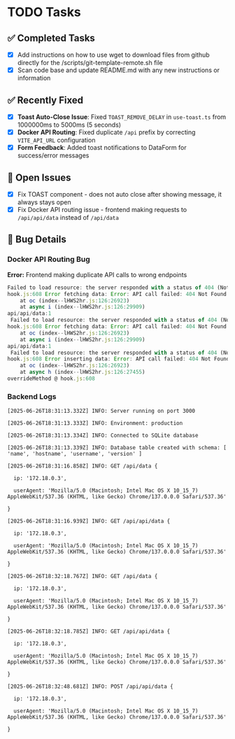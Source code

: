 # TODO Tasks

## ✅ Completed Tasks

- [x] Add instructions on how to use wget to download files from github directly for the /scripts/git-template-remote.sh file
- [x] Scan code base and update README.md with any new instructions or information

## ✅ Recently Fixed

- [x] **Toast Auto-Close Issue**: Fixed `TOAST_REMOVE_DELAY` in `use-toast.ts` from 1000000ms to 5000ms (5 seconds)
- [x] **Docker API Routing**: Fixed duplicate `/api` prefix by correcting `VITE_API_URL` configuration
- [x] **Form Feedback**: Added toast notifications to DataForm for success/error messages

## 🔧 Open Issues

- [x] Fix TOAST component - does not auto close after showing message, it always stays open
- [x] Fix Docker API routing issue - frontend making requests to `/api/api/data` instead of `/api/data`

## 🐛 Bug Details

### Docker API Routing Bug

**Error:** Frontend making duplicate API calls to wrong endpoints

```javascript
Failed to load resource: the server responded with a status of 404 (Not Found)
hook.js:608 Error fetching data: Error: API call failed: 404 Not Found
    at oc (index--lHWS2hr.js:126:26923)
    at async i (index--lHWS2hr.js:126:29909)
api/api/data:1 
 Failed to load resource: the server responded with a status of 404 (Not Found)
hook.js:608 Error fetching data: Error: API call failed: 404 Not Found
    at oc (index--lHWS2hr.js:126:26923)
    at async i (index--lHWS2hr.js:126:29909)
api/api/data:1 
 Failed to load resource: the server responded with a status of 404 (Not Found)
hook.js:608 Error inserting data: Error: API call failed: 404 Not Found
    at oc (index--lHWS2hr.js:126:26923)
    at async h (index--lHWS2hr.js:126:27455)
overrideMethod @ hook.js:608
```

### Backend Logs

```log
[2025-06-26T18:31:13.332Z] INFO: Server running on port 3000

[2025-06-26T18:31:13.333Z] INFO: Environment: production

[2025-06-26T18:31:13.334Z] INFO: Connected to SQLite database

[2025-06-26T18:31:13.339Z] INFO: Database table created with schema: [ 'name', 'hostname', 'username', 'version' ]

[2025-06-26T18:31:16.858Z] INFO: GET /api/data {

  ip: '172.18.0.3',

  userAgent: 'Mozilla/5.0 (Macintosh; Intel Mac OS X 10_15_7) AppleWebKit/537.36 (KHTML, like Gecko) Chrome/137.0.0.0 Safari/537.36'

}

[2025-06-26T18:31:16.939Z] INFO: GET /api/api/data {

  ip: '172.18.0.3',

  userAgent: 'Mozilla/5.0 (Macintosh; Intel Mac OS X 10_15_7) AppleWebKit/537.36 (KHTML, like Gecko) Chrome/137.0.0.0 Safari/537.36'

}

[2025-06-26T18:32:18.767Z] INFO: GET /api/data {

  ip: '172.18.0.3',

  userAgent: 'Mozilla/5.0 (Macintosh; Intel Mac OS X 10_15_7) AppleWebKit/537.36 (KHTML, like Gecko) Chrome/137.0.0.0 Safari/537.36'

}

[2025-06-26T18:32:18.785Z] INFO: GET /api/api/data {

  ip: '172.18.0.3',

  userAgent: 'Mozilla/5.0 (Macintosh; Intel Mac OS X 10_15_7) AppleWebKit/537.36 (KHTML, like Gecko) Chrome/137.0.0.0 Safari/537.36'

}

[2025-06-26T18:32:48.681Z] INFO: POST /api/api/data {

  ip: '172.18.0.3',

  userAgent: 'Mozilla/5.0 (Macintosh; Intel Mac OS X 10_15_7) AppleWebKit/537.36 (KHTML, like Gecko) Chrome/137.0.0.0 Safari/537.36'

}
```
